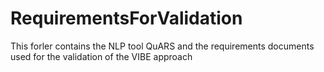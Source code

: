 # RequirementsForValidation
This forler contains the NLP tool QuARS and the requirements documents used for the validation of the VIBE approach
